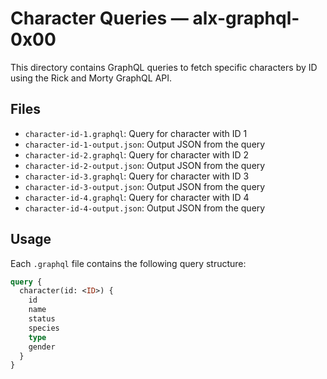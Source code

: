 # Character Queries — alx-graphql-0x00

This directory contains GraphQL queries to fetch specific characters by ID using the Rick and Morty GraphQL API.

## Files

- `character-id-1.graphql`: Query for character with ID 1  
- `character-id-1-output.json`: Output JSON from the query  
- `character-id-2.graphql`: Query for character with ID 2  
- `character-id-2-output.json`: Output JSON from the query  
- `character-id-3.graphql`: Query for character with ID 3  
- `character-id-3-output.json`: Output JSON from the query  
- `character-id-4.graphql`: Query for character with ID 4  
- `character-id-4-output.json`: Output JSON from the query

## Usage

Each `.graphql` file contains the following query structure:

```graphql
query {
  character(id: <ID>) {
    id
    name
    status
    species
    type
    gender
  }
}